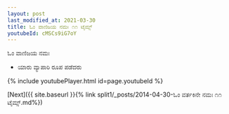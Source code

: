 ```yaml
---
layout: post
last_modified_at: 2021-03-30
title: ಓಂ ವಾಣಿಜಯ ನಮಃ ೧೧ ಟೈಮ್ಸ್
youtubeId: cMSCs9iG7oY
---
```

 
 
 ಓಂ ವಾಣಿಜಯ ನಮಃ  
 
 -  ಯಾರು ವ್ಯಾಪಾರಿ ರೂಪ ಪಡೆದರು 
 
  
 
  
 
 
 
 
 
 


{% include youtubePlayer.html id=page.youtubeId %}
 
[Next]({{ site.baseurl }}{% link  split1/_posts/2014-04-30-ಓಂ ವರ್ತಕಿನೇ ನಮಃ ೧೧ ಟೈಮ್ಸ್.md%})
 
